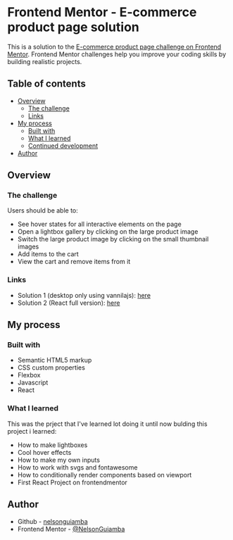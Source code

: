 # Frontend Mentor - E-commerce product page solution

This is a solution to the [E-commerce product page challenge on Frontend Mentor](https://www.frontendmentor.io/challenges/ecommerce-product-page-UPsZ9MJp6). Frontend Mentor challenges help you improve your coding skills by building realistic projects.

## Table of contents

-   [Overview](#overview)
    -   [The challenge](#the-challenge)
    -   [Links](#links)
-   [My process](#my-process)
    -   [Built with](#built-with)
    -   [What I learned](#what-i-learned)
    -   [Continued development](#continued-development)
-   [Author](#author)

## Overview

### The challenge

Users should be able to:

-   See hover states for all interactive elements on the page
-   Open a lightbox gallery by clicking on the large product image
-   Switch the large product image by clicking on the small thumbnail images
-   Add items to the cart
-   View the cart and remove items from it

### Links

-   Solution 1 (desktop only using vannilajs): [here](https://nelsonguiamba.github.io/FrontendMentor-Solutions/ecommerce-product-page-main/solution%201)
-   Solution 2 (React full version): [here](https://eccommerce-frontendmentor.vercel.app/)

## My process

### Built with

-   Semantic HTML5 markup
-   CSS custom properties
-   Flexbox
-   Javascript
-   React

### What I learned

This was the prject that I've learned lot doing it until now bulding this project i learned:

-   How to make lightboxes
-   Cool hover effects
-   How to make my own inputs
-   How to work with svgs and fontawesome
-   How to conditionally render components based on viewport
-   First React Project on frontendmentor

## Author

-   Github - [nelsonguiamba](https://github.com/NelsonGuiamba)
-   Frontend Mentor - [@NelsonGuiamba](https://www.frontendmentor.io/profile/NelsonGuiamba)
